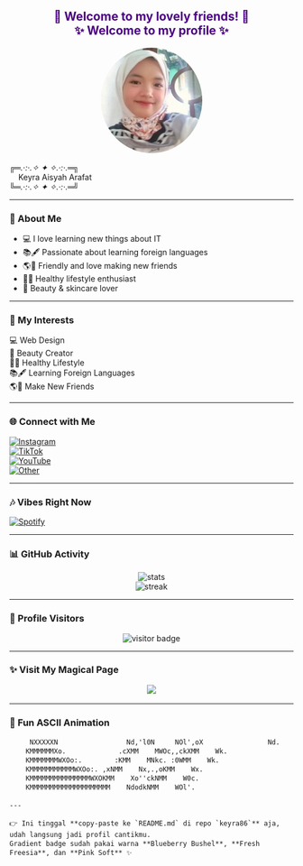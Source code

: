<!-- Banner Welcome -->
<h2 align="center" style="color:#4B0082;">
  💝 Welcome to my lovely friends! 💝 <br>
  ✨ Welcome to my profile ✨
</h2>

<!-- Profile Picture -->
<p align="center">
  <img src="keyra.5B.webp" width="180" style="border-radius:50%;" alt="Keyra Aisyah Arafat"/>
</p>

<!-- ASCII Frame -->
<p align="center">

╔═*.·:·.✧    ✦    ✧.·:·.*═╗  
&nbsp;&nbsp;&nbsp; Keyra Aisyah Arafat  
╚═*.·:·.✧    ✦    ✧.·:·.*═╝  

</p>

---

### 🌸 About Me
- 💻 I love learning new things about IT  
- 📚🖋️ Passionate about learning foreign languages  
- 🌎🤝 Friendly and love making new friends  
- 💖🥗 Healthy lifestyle enthusiast  
- 💄 Beauty & skincare lover  

---

### 💎 My Interests
💻 Web Design  
💄 Beauty Creator  
🥗💖 Healthy Lifestyle  
📚🖋️ Learning Foreign Languages  
🌎🤝 Make New Friends  

---

### 🌐 Connect with Me
[![Instagram](https://img.shields.io/badge/Instagram-%23FFC0CB.svg?style=for-the-badge&logo=instagram&logoColor=white)](https://instagram.com/gourdkyraa_choi4)  
[![TikTok](https://img.shields.io/badge/TikTok-%234B0082.svg?style=for-the-badge&logo=tiktok&logoColor=white)](https://tiktok.com/@gourdkyraa_)  
[![YouTube](https://img.shields.io/badge/YouTube-%23DA70D6.svg?style=for-the-badge&logo=youtube&logoColor=white)](https://youtube.com/@KEYRA_ARAFAT.66)  
[![Other](https://img.shields.io/badge/keyra.aisyah-Fresh%20Freesia.svg?style=for-the-badge&logo=sparkles&logoColor=white)](#)  

---

### 🎶 Vibes Right Now
[![Spotify](https://novatorem.vercel.app/api/spotify)](https://open.spotify.com/user/)

---

### 📊 GitHub Activity
<p align="center">
  <img src="https://github-readme-stats.vercel.app/api?username=keyra86&show_icons=true&theme=tokyonight" alt="stats" />
  <br>
  <img src="https://github-readme-streak-stats.herokuapp.com/?user=keyra86&theme=tokyonight" alt="streak" />
</p>

---

### 👀 Profile Visitors
<p align="center">
  <img src="https://komarev.com/ghpvc/?username=keyra86&style=for-the-badge&color=FF69B4" alt="visitor badge"/>
</p>

---

### ✨ Visit My Magical Page
<p align="center">
  <a href="https://keyra86.github.io/">
    <img src="https://img.shields.io/badge/Visit%20My%20Magical%20Page-Fresh%20Freesia,Blueberry%20Bushel,Pink%20Soft?style=for-the-badge&logo=magic&logoColor=white" />
  </a>
</p>

---

### 🦋 Fun ASCII Animation
```ascii
     NXXXXXN                 Nd,'l0N     NOl',oX                Nd.
    KMMMMMMXo.             .cXMM    MWOc,,ckXMM    Wk.          
    KMMMMMMMWXOo:.        :KMM    MNkc. :0WMM    Wk.            
    KMMMMMMMMMMMWXOo:. ,xNMM    Nx,.,oKMM    Wx.               
    KMMMMMMMMMMMMMMMWXOKMM    Xo''ckNMM    W0c.                
    KMMMMMMMMMMMMMMMMMMMM    NdodkNMM    WOl'.                  

---

👉 Ini tinggal **copy-paste ke `README.md` di repo `keyra86`** aja, udah langsung jadi profil cantikmu.  
Gradient badge sudah pakai warna **Blueberry Bushel**, **Fresh Freesia**, dan **Pink Soft** ✨  



  
